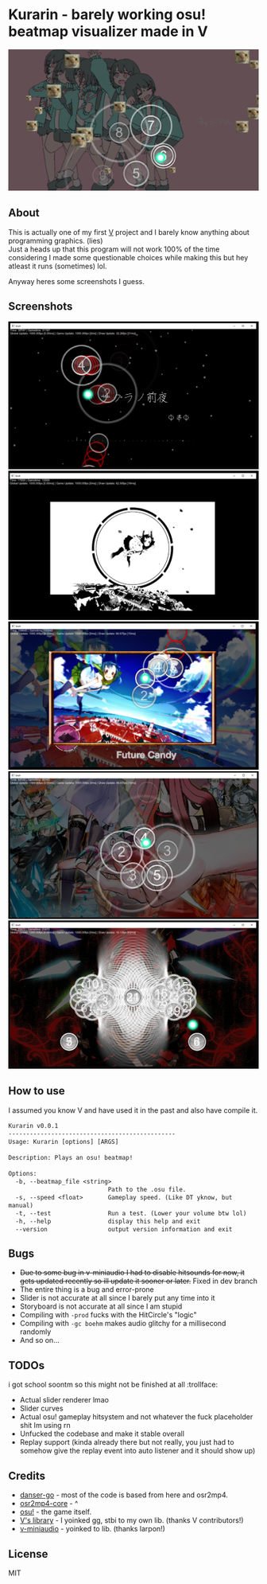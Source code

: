 # Kurarin - barely working osu! beatmap visualizer made in V

![logo](assets/screenshots/logo.png)

## About

This is actually one of my first [V](https://vlang.io) project and I barely know anything about programming graphics. (lies) <br/>
Just a heads up that this program will not work 100% of the time considering I made some questionable choices while making this but hey atleast it runs (sometimes) lol.

Anyway heres some screenshots I guess.

## Screenshots

![1](assets/screenshots/1.png)
![2](assets/screenshots/3.png)
![3](assets/screenshots/5.png)
![4](assets/screenshots/6.png)
![5](assets/screenshots/7.png)

## How to use

I assumed you know V and have used it in the past and also have compile it. <br/>

```none
Kurarin v0.0.1
-----------------------------------------------
Usage: Kurarin [options] [ARGS]

Description: Plays an osu! beatmap!

Options:
  -b, --beatmap_file <string>
                            Path to the .osu file.
  -s, --speed <float>       Gameplay speed. (Like DT yknow, but manual)
  -t, --test                Run a test. (Lower your volume btw lol)
  -h, --help                display this help and exit
  --version                 output version information and exit
```



## Bugs

* ~~Due to some bug in v-miniaudio I had to disable hitsounds for now, it gets updated recently so ill update it sooner or later.~~ Fixed in dev branch
* The entire thing is a bug and error-prone
* Slider is not accurate at all since I barely put any time into it
* Storyboard is not accurate at all since I am stupid
* Compiling with `-prod` fucks with the HitCircle's "logic"
* Compiling with `-gc boehm` makes audio glitchy for a millisecond randomly
* And so on...

## TODOs

i got school soontm so this might not be finished at all :trollface:

* Actual slider renderer lmao
* Slider curves
* Actual osu! gameplay hitsystem and not whatever the fuck placeholder shit Im using rn
* Unfucked the codebase and make it stable overall
* Replay support (kinda already there but not really, you just had to somehow give the replay event into auto listener and it should show up)

## Credits

* [danser-go](https://github.com/Wieku/danser-go) - most of the code is based from here and osr2mp4.
* [osr2mp4-core](https://github.com/uyitroa/osr2mp4-core) - ^
* [osu!](https://osu.ppy.sh/home) - the game itself.
* [V's library](https://github.com/vlang/v/vlib) - I yoinked gg, stbi to my own lib. (thanks V contributors!)
* [v-miniaudio](https://github.com/Larpon/v-miniaudio) - yoinked to lib. (thanks larpon!)
## License

MIT
